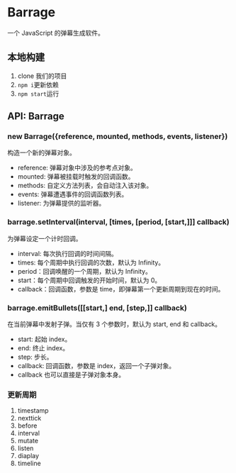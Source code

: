 # Barrage

一个 JavaScript 的弹幕生成软件。

## 本地构建

1. clone 我们的项目
2. `npm i`更新依赖
3. `npm start`运行

## API: Barrage

### new Barrage({reference, mounted, methods, events, listener})

构造一个新的弹幕对象。

- reference: 弹幕对象中涉及的参考点对象。
- mounted: 弹幕被挂载时触发的回调函数。
- methods: 自定义方法列表，会自动注入该对象。
- events: 弹幕遭遇事件的回调函数列表。
- listener: 为弹幕提供的监听器。

### barrage.setInterval(interval, [times, [period, [start,]]] callback)

为弹幕设定一个计时回调。

- interval: 每次执行回调的时间间隔。
- times: 每个周期中执行回调的次数，默认为 Infinity。
- period：回调唤醒的一个周期，默认为 Infinity。
- start：每个周期中回调触发的开始时间，默认为 0。
- callback：回调函数，参数是 time，即弹幕第一个更新周期到现在的时间。

### barrage.emitBullets([[start,] end, [step,]] callback)

在当前弹幕中发射子弹。当仅有 3 个参数时，默认为 start, end 和 callback。

- start: 起始 index。
- end: 终止 index。
- step: 步长。
- callback: 回调函数，参数是 index，返回一个子弹对象。
- callback 也可以直接是子弹对象本身。

### 更新周期

1. timestamp
2. nexttick
3. before
4. interval
5. mutate
6. listen
7. diaplay
8. timeline